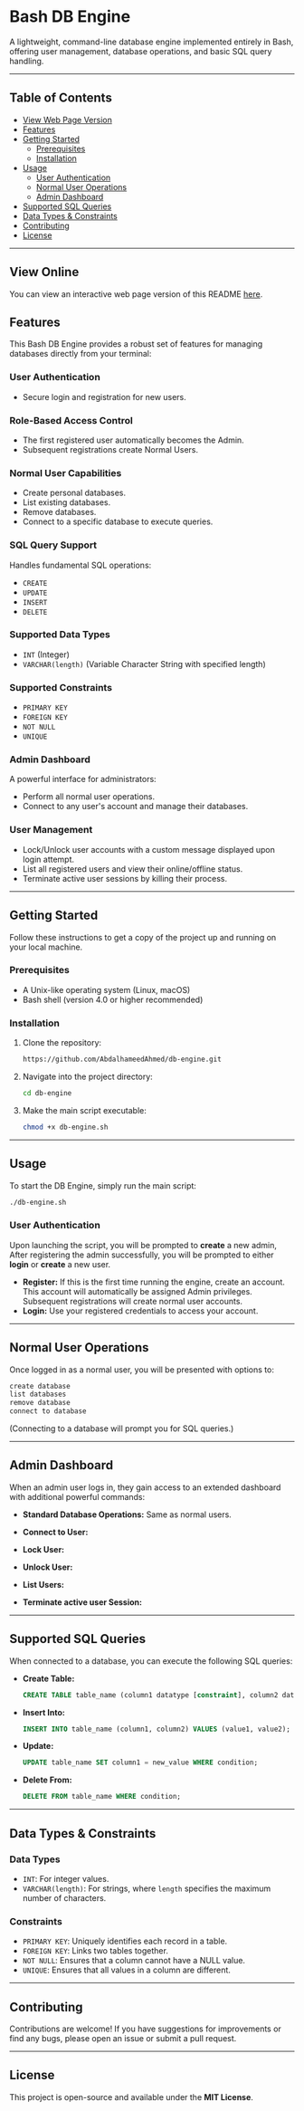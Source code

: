 # Bash DB Engine

A lightweight, command-line database engine implemented entirely in Bash, offering user management, database operations, and basic SQL query handling.

---

## Table of Contents

- [View Web Page Version](https://abdalhameedahmed.github.io/db-engine/)
- [Features](#features)  
- [Getting Started](#getting-started)  
  - [Prerequisites](#prerequisites)  
  - [Installation](#installation)  
- [Usage](#usage)  
  - [User Authentication](#user-authentication)  
  - [Normal User Operations](#normal-user-operations)  
  - [Admin Dashboard](#admin-dashboard)  
- [Supported SQL Queries](#supported-sql-queries)  
- [Data Types & Constraints](#data-types--constraints)  
- [Contributing](#contributing)  
- [License](#license)

---

## View Online
You can view an interactive web page version of this README [here](https://abdalhameedahmed.github.io/db-engine/).

## Features

This Bash DB Engine provides a robust set of features for managing databases directly from your terminal:

### User Authentication

- Secure login and registration for new users.

### Role-Based Access Control

- The first registered user automatically becomes the Admin.
- Subsequent registrations create Normal Users.

### Normal User Capabilities

- Create personal databases.
- List existing databases.
- Remove databases.
- Connect to a specific database to execute queries.

### SQL Query Support

Handles fundamental SQL operations:

- `CREATE`
- `UPDATE`
- `INSERT`
- `DELETE`

### Supported Data Types

- `INT` (Integer)
- `VARCHAR(length)` (Variable Character String with specified length)

### Supported Constraints

- `PRIMARY KEY`
- `FOREIGN KEY`
- `NOT NULL`
- `UNIQUE`

### Admin Dashboard

A powerful interface for administrators:

- Perform all normal user operations.
- Connect to any user's account and manage their databases.

### User Management

- Lock/Unlock user accounts with a custom message displayed upon login attempt.
- List all registered users and view their online/offline status.
- Terminate active user sessions by killing their process.

---

## Getting Started

Follow these instructions to get a copy of the project up and running on your local machine.

### Prerequisites

- A Unix-like operating system (Linux, macOS)
- Bash shell (version 4.0 or higher recommended)

### Installation

1. Clone the repository:

   ```bash
   https://github.com/AbdalhameedAhmed/db-engine.git
   ```

2. Navigate into the project directory:

   ```bash
   cd db-engine
   ```

3. Make the main script executable:

   ```bash
   chmod +x db-engine.sh
   ```

---

## Usage

To start the DB Engine, simply run the main script:

```bash
./db-engine.sh
```

### User Authentication

Upon launching the script, you will be prompted to **create** a new admin,
After registering the admin successfully, you will be prompted to either **login** or **create** a new user.
- **Register:** If this is the first time running the engine, create an account. This account will automatically be assigned Admin privileges. Subsequent registrations will create normal user accounts.
- **Login:** Use your registered credentials to access your account.

---

## Normal User Operations

Once logged in as a normal user, you will be presented with options to:

```bash
create database 
list databases
remove database 
connect to database
```

(Connecting to a database will prompt you for SQL queries.)

---

## Admin Dashboard

When an admin user logs in, they gain access to an extended dashboard with additional powerful commands:

- **Standard Database Operations:** Same as normal users.
- **Connect to User:**

- **Lock User:**

- **Unlock User:**

- **List Users:**

- **Terminate active user Session:**

---

## Supported SQL Queries

When connected to a database, you can execute the following SQL queries:

- **Create Table:**

  ```sql
  CREATE TABLE table_name (column1 datatype [constraint], column2 datatype [constraint], ...);
  ```

- **Insert Into:**

  ```sql
  INSERT INTO table_name (column1, column2) VALUES (value1, value2);
  ```

- **Update:**

  ```sql
  UPDATE table_name SET column1 = new_value WHERE condition;
  ```

- **Delete From:**

  ```sql
  DELETE FROM table_name WHERE condition;
  ```

---

## Data Types & Constraints

### Data Types

- `INT`: For integer values.
- `VARCHAR(length)`: For strings, where `length` specifies the maximum number of characters.

### Constraints

- `PRIMARY KEY`: Uniquely identifies each record in a table.
- `FOREIGN KEY`: Links two tables together.
- `NOT NULL`: Ensures that a column cannot have a NULL value.
- `UNIQUE`: Ensures that all values in a column are different.

---

## Contributing

Contributions are welcome! If you have suggestions for improvements or find any bugs, please open an issue or submit a pull request.

---

## License

This project is open-source and available under the **MIT License**.
